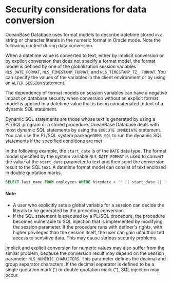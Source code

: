 # Security considerations for data conversion

OceanBase Database uses format models to describe datetime stored in a string or character literals in the numeric format in Oracle mode. Note the following content during data conversion.

When a datetime value is converted to text, either by implicit conversion or by explicit conversion that does not specify a format model, the format model is defined by one of the globalization session variables `NLS_DATE_FORMAT`, `NLS_TIMESTAMP_FORMAT`, and `NLS_TIMESTAMP_TZ_ FORMAT`. You can specify the values of the variables in the client environment or by using an `ALTER SESSION` statement.

The dependency of format models on session variables can have a negative impact on database security when conversion without an explicit format model is applied to a datetime value that is being concatenated to text of a dynamic SQL statement.

Dynamic SQL statements are those whose text is generated by using a PL/SQL program or a stored procedure. OceanBase Database deals with most dynamic SQL statements by using the `EXECUTE IMMEDIATE` statement. You can use the PL/SQL system package`DBMS_SQL` to run the dynamic SQL statements if the specified conditions are met.

In the following example, the `start_date` is of the `DATE` data type. The format model specified by the system variable `NLS_DATE_FORMAT` is used to convert the value of the `start_date` parameter to text and then send the conversion result to the SQL text. A datetime format model can consist of text enclosed in double quotation marks.

```sql
SELECT last_name FROM employees WHERE hiredate > '' || start_date || '';
```

  <main id="notice" type='explain'>
    <h4>Note</h4>
    <ul>
    <li>A user who explicitly sets a global variable for a session can decide the literals to be generated by the preceding conversion. </li>
    <li>If the SQL statement is executed by a PL/SQL procedure, the procedure becomes vulnerable to SQL injection that is implemented by modifying the session parameter. If the procedure runs with definer's rights, with higher privileges than the session itself, the user can gain unauthorized access to sensitive data. This may cause serious security problems. </li>
    </ul>
  </main>

Implicit and explicit conversion for numeric values may also suffer from the similar problem, because the conversion result may depend on the session parameter `NLS_NUMERIC_CHARACTERS`.  This parameter defines the decimal and group separator characters.  If the decimal separator is defined to be a single quotation mark (') or double quotation mark ("), SQL injection may occur.

